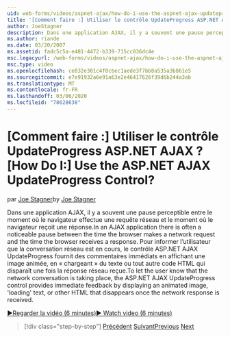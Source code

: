 ```yaml
---
uid: web-forms/videos/aspnet-ajax/how-do-i-use-the-aspnet-ajax-updateprogress-control
title: '[Comment faire :] Utiliser le contrôle UpdateProgress ASP.NET AJAX ? | Microsoft Docs'
author: JoeStagner
description: Dans une application AJAX, il y a souvent une pause perceptible entre le moment où le navigateur effectue une requête réseau et le moment où le navigateur reçoit une réponse. T...
ms.author: riande
ms.date: 03/20/2007
ms.assetid: fadc5c5a-e481-4472-b339-715cc036dc4e
msc.legacyurl: /web-forms/videos/aspnet-ajax/how-do-i-use-the-aspnet-ajax-updateprogress-control
msc.type: video
ms.openlocfilehash: ce832e301c4f0cbec1aede3f7bb8a535a3b861e5
ms.sourcegitcommit: e7e91932a6e91a63e2e46417626f39d6b244a3ab
ms.translationtype: MT
ms.contentlocale: fr-FR
ms.lasthandoff: 03/06/2020
ms.locfileid: "78628638"
---
```

# <a name="how-do-i-use-the-aspnet-ajax-updateprogress-control"></a><span data-ttu-id="f9be5-105">[Comment faire :] Utiliser le contrôle UpdateProgress ASP.NET AJAX ?</span><span class="sxs-lookup"><span data-stu-id="f9be5-105">[How Do I:] Use the ASP.NET AJAX UpdateProgress Control?</span></span>

<span data-ttu-id="f9be5-106">par [Joe Stagner](https://github.com/JoeStagner)</span><span class="sxs-lookup"><span data-stu-id="f9be5-106">by [Joe Stagner](https://github.com/JoeStagner)</span></span>

<span data-ttu-id="f9be5-107">Dans une application AJAX, il y a souvent une pause perceptible entre le moment où le navigateur effectue une requête réseau et le moment où le navigateur reçoit une réponse.</span><span class="sxs-lookup"><span data-stu-id="f9be5-107">In an AJAX application there is often a noticeable pause between the time the browser makes a network request and the time the browser receives a response.</span></span> <span data-ttu-id="f9be5-108">Pour informer l’utilisateur que la conversation réseau est en cours, le contrôle ASP.NET AJAX UpdateProgress fournit des commentaires immédiats en affichant une image animée, en « chargeant » du texte ou tout autre code HTML qui disparaît une fois la réponse réseau reçue.</span><span class="sxs-lookup"><span data-stu-id="f9be5-108">To let the user know that the network conversation is taking place, the ASP.NET AJAX UpdateProgress control provides immediate feedback by displaying an animated image, 'loading' text, or other HTML that disappears once the network response is received.</span></span>

[<span data-ttu-id="f9be5-109">&#9654;Regarder la vidéo (6 minutes)</span><span class="sxs-lookup"><span data-stu-id="f9be5-109">&#9654; Watch video (6 minutes)</span></span>](https://channel9.msdn.com/Blogs/ASP-NET-Site-Videos/how-do-i-use-the-aspnet-ajax-updateprogress-control)

> [!div class="step-by-step"]
> <span data-ttu-id="f9be5-110">[Précédent](how-do-i-implement-the-incremental-page-display-pattern-using-http-get-and-post.md)
> [Suivant](how-do-i-use-the-aspnet-ajax-history-control.md)</span><span class="sxs-lookup"><span data-stu-id="f9be5-110">[Previous](how-do-i-implement-the-incremental-page-display-pattern-using-http-get-and-post.md)
[Next](how-do-i-use-the-aspnet-ajax-history-control.md)</span></span>
